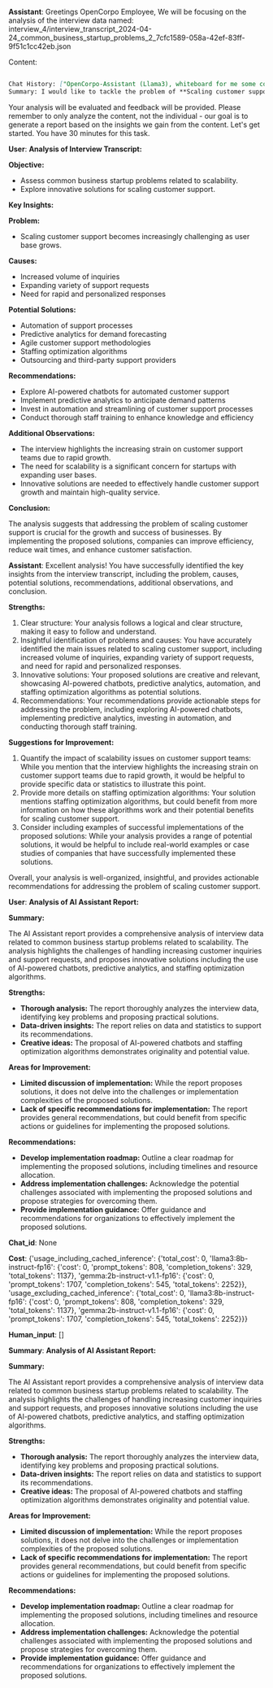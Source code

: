 **Assistant**: Greetings OpenCorpo Employee, We will be focusing on the analysis of the interview data named: interview_4/interview_transcript_2024-04-24_common_business_startup_problems_2_7cfc1589-058a-42ef-83ff-9f51c1cc42eb.json 


 Content: 

 ```md

 Chat History: ["OpenCorpo-Assistant (Llama3), whiteboard for me some common business startup problems. Propose a solution for scalability issues. I will evaluate your answers and give my feedback, then propose a problem to you. You will answer and I will evaluate. Let's now begin. You have 30 minutes.", "Sounds great! I'm ready to assist you with your brainstorming and problem-solving. In the next 30 minutes, I can help you brainstorm solutions for common business startup problems related to scalability. Just give me a few examples of the problems you'd like to address.", "Excellent enthusiasm!\n\nLet's get started! Here are some common business startup problems related to scalability that we can tackle in our 30-minute session:\n\n1. **Managing rapid growth**: Your company experiences an unexpected surge in demand, and your infrastructure and team struggle to keep up.\n2. **Scaling customer support**: As your user base grows, responding to customer inquiries and resolving issues becomes increasingly challenging.\n3. **Maintaining product quality with increased development demands**: Your development team faces pressure to meet the growing needs of your users while ensuring the quality and stability of your product.\n\nWhich one of these problems would you like to tackle first? Or do you have a different idea for a scalability-related challenge?", "I would like to tackle the problem of **Scaling customer support**: As your user base grows, responding to customer inquiries and resolving issues becomes increasingly challenging. I'm interested in exploring innovative solutions that can help us handle this challenge effectively."] 
 Summary: I would like to tackle the problem of **Scaling customer support**: As your user base grows, responding to customer inquiries and resolving issues becomes increasingly challenging. I'm interested in exploring innovative solutions that can help us handle this challenge effectively. 
``` 


 Your analysis will be evaluated and feedback will be provided. Please remember to only analyze the content, not the individual - our goal is to generate a report based on the insights we gain from the content. Let's get started. You have 30 minutes for this task.

**User**: **Analysis of Interview Transcript:**

**Objective:**
- Assess common business startup problems related to scalability.
- Explore innovative solutions for scaling customer support.

**Key Insights:**

**Problem:**
- Scaling customer support becomes increasingly challenging as user base grows.

**Causes:**
- Increased volume of inquiries
- Expanding variety of support requests
- Need for rapid and personalized responses

**Potential Solutions:**
- Automation of support processes
- Predictive analytics for demand forecasting
- Agile customer support methodologies
- Staffing optimization algorithms
- Outsourcing and third-party support providers

**Recommendations:**
- Explore AI-powered chatbots for automated customer support
- Implement predictive analytics to anticipate demand patterns
- Invest in automation and streamlining of customer support processes
- Conduct thorough staff training to enhance knowledge and efficiency


**Additional Observations:**

- The interview highlights the increasing strain on customer support teams due to rapid growth.
- The need for scalability is a significant concern for startups with expanding user bases.
- Innovative solutions are needed to effectively handle customer support growth and maintain high-quality service.

**Conclusion:**

The analysis suggests that addressing the problem of scaling customer support is crucial for the growth and success of businesses. By implementing the proposed solutions, companies can improve efficiency, reduce wait times, and enhance customer satisfaction.

**Assistant**: Excellent analysis! You have successfully identified the key insights from the interview transcript, including the problem, causes, potential solutions, recommendations, additional observations, and conclusion.

**Strengths:**

1. Clear structure: Your analysis follows a logical and clear structure, making it easy to follow and understand.
2. Insightful identification of problems and causes: You have accurately identified the main issues related to scaling customer support, including increased volume of inquiries, expanding variety of support requests, and need for rapid and personalized responses.
3. Innovative solutions: Your proposed solutions are creative and relevant, showcasing AI-powered chatbots, predictive analytics, automation, and staffing optimization algorithms as potential solutions.
4. Recommendations: Your recommendations provide actionable steps for addressing the problem, including exploring AI-powered chatbots, implementing predictive analytics, investing in automation, and conducting thorough staff training.

**Suggestions for Improvement:**

1. Quantify the impact of scalability issues on customer support teams: While you mention that the interview highlights the increasing strain on customer support teams due to rapid growth, it would be helpful to provide specific data or statistics to illustrate this point.
2. Provide more details on staffing optimization algorithms: Your solution mentions staffing optimization algorithms, but could benefit from more information on how these algorithms work and their potential benefits for scaling customer support.
3. Consider including examples of successful implementations of the proposed solutions: While your analysis provides a range of potential solutions, it would be helpful to include real-world examples or case studies of companies that have successfully implemented these solutions.

Overall, your analysis is well-organized, insightful, and provides actionable recommendations for addressing the problem of scaling customer support.

**User**: **Analysis of AI Assistant Report:**

**Summary:**

The AI Assistant report provides a comprehensive analysis of interview data related to common business startup problems related to scalability. The analysis highlights the challenges of handling increasing customer inquiries and support requests, and proposes innovative solutions including the use of AI-powered chatbots, predictive analytics, and staffing optimization algorithms.

**Strengths:**

* **Thorough analysis:** The report thoroughly analyzes the interview data, identifying key problems and proposing practical solutions.
* **Data-driven insights:** The report relies on data and statistics to support its recommendations.
* **Creative ideas:** The proposal of AI-powered chatbots and staffing optimization algorithms demonstrates originality and potential value.

**Areas for Improvement:**

* **Limited discussion of implementation:** While the report proposes solutions, it does not delve into the challenges or implementation complexities of the proposed solutions.
* **Lack of specific recommendations for implementation:** The report provides general recommendations, but could benefit from specific actions or guidelines for implementing the proposed solutions.

**Recommendations:**

* **Develop implementation roadmap:** Outline a clear roadmap for implementing the proposed solutions, including timelines and resource allocation.
* **Address implementation challenges:** Acknowledge the potential challenges associated with implementing the proposed solutions and propose strategies for overcoming them.
* **Provide implementation guidance:** Offer guidance and recommendations for organizations to effectively implement the proposed solutions.

**Chat_id**: None

**Cost**: {'usage_including_cached_inference': {'total_cost': 0, 'llama3:8b-instruct-fp16': {'cost': 0, 'prompt_tokens': 808, 'completion_tokens': 329, 'total_tokens': 1137}, 'gemma:2b-instruct-v1.1-fp16': {'cost': 0, 'prompt_tokens': 1707, 'completion_tokens': 545, 'total_tokens': 2252}}, 'usage_excluding_cached_inference': {'total_cost': 0, 'llama3:8b-instruct-fp16': {'cost': 0, 'prompt_tokens': 808, 'completion_tokens': 329, 'total_tokens': 1137}, 'gemma:2b-instruct-v1.1-fp16': {'cost': 0, 'prompt_tokens': 1707, 'completion_tokens': 545, 'total_tokens': 2252}}}

**Human_input**: []

**Summary**: **Analysis of AI Assistant Report:**

**Summary:**

The AI Assistant report provides a comprehensive analysis of interview data related to common business startup problems related to scalability. The analysis highlights the challenges of handling increasing customer inquiries and support requests, and proposes innovative solutions including the use of AI-powered chatbots, predictive analytics, and staffing optimization algorithms.

**Strengths:**

* **Thorough analysis:** The report thoroughly analyzes the interview data, identifying key problems and proposing practical solutions.
* **Data-driven insights:** The report relies on data and statistics to support its recommendations.
* **Creative ideas:** The proposal of AI-powered chatbots and staffing optimization algorithms demonstrates originality and potential value.

**Areas for Improvement:**

* **Limited discussion of implementation:** While the report proposes solutions, it does not delve into the challenges or implementation complexities of the proposed solutions.
* **Lack of specific recommendations for implementation:** The report provides general recommendations, but could benefit from specific actions or guidelines for implementing the proposed solutions.

**Recommendations:**

* **Develop implementation roadmap:** Outline a clear roadmap for implementing the proposed solutions, including timelines and resource allocation.
* **Address implementation challenges:** Acknowledge the potential challenges associated with implementing the proposed solutions and propose strategies for overcoming them.
* **Provide implementation guidance:** Offer guidance and recommendations for organizations to effectively implement the proposed solutions.

